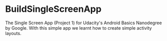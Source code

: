 # BuildSingleScreenApp
The Single Screen App (Project 1) for Udacity's Android Basics Nanodegree by Google. With this simple app we learnt how to create simple activity layouts.
